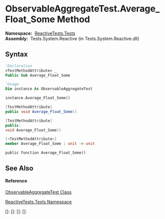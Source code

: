 # ObservableAggregateTest.Average\_Float\_Some Method

**Namespace:**  [ReactiveTests.Tests](ReactiveTests.Tests\ReactiveTests.Tests.md)  
**Assembly:**  Tests.System.Reactive (in Tests.System.Reactive.dll)

## Syntax

```vb
'Declaration
<TestMethodAttribute> _
Public Sub Average_Float_Some
```

```vb
'Usage
Dim instance As ObservableAggregateTest

instance.Average_Float_Some()
```

```csharp
[TestMethodAttribute]
public void Average_Float_Some()
```

```c++
[TestMethodAttribute]
public:
void Average_Float_Some()
```

```fsharp
[<TestMethodAttribute>]
member Average_Float_Some : unit -> unit 
```

```jscript
public function Average_Float_Some()
```

## See Also

#### Reference

[ObservableAggregateTest Class](ObservableAggregateTest\ObservableAggregateTest.md)

[ReactiveTests.Tests Namespace](ReactiveTests.Tests\ReactiveTests.Tests.md)

[]: 
[]: 
[]: 
[]: 